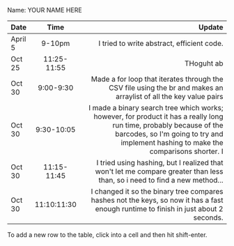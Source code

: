 Name: YOUR NAME HERE

| Date    |    Time     |                                                                                                                                                                                                                                                                                                                 Update |
|:--------|:-----------:|-----------------------------------------------------------------------------------------------------------------------------------------------------------------------------------------------------------------------------------------------------------------------------------------------------------------------:|
| April 5 |   9-10pm    |                                                                                                                                                                                                                                                                             I tried to write abstract, efficient code. |
| Oct 25  | 11:25-11:55 |                                                                                                                                                                                                                                                                                                             THoguht ab |
| Oct 30  |  9:00-9:30  |                                                                                                                                                                                                      Made a for loop that iterates through the CSV file using the br and makes an arraylist of all the key value pairs |
| Oct 30  | 9:30-10:05  | I made a binary search tree which works; however, for product it has a really long run time, probably because of the barcodes, so I'm going to try and implement hashing to make the comparisons shorter.                                                                                                            I |
| Oct 30  | 11:15-11:45 |                                                                                                                                                                                              I tried using hashing, but I realized that won't let me compare greater than less than, so i need to find a new method... |
| Oct 30  | 11:10:11:30 |                                                                                                                                                                                   I changed it so the binary tree compares hashes not the keys, so now it has a fast enough runtime to finish in just about 2 seconds. |


To add a new row to the table, click into a cell and then hit shift-enter.